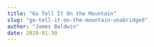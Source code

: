 ```yaml
---
title: "Go Tell It On the Mountain"
slug: "go-tell-it-on-the-mountain-unabridged"
author: "James Baldwin"
date: 2020-01-30
---
```

